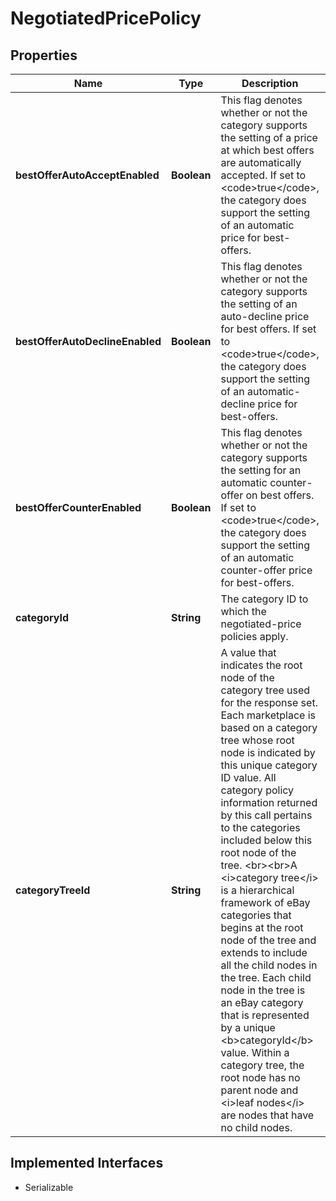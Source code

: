 

# NegotiatedPricePolicy

## Properties

Name | Type | Description | Notes
------------ | ------------- | ------------- | -------------
**bestOfferAutoAcceptEnabled** | **Boolean** | This flag denotes whether or not the category supports the setting of a price at which best offers are automatically accepted. If set to &lt;code&gt;true&lt;/code&gt;, the category does support the setting of an automatic price for best-offers. |  [optional]
**bestOfferAutoDeclineEnabled** | **Boolean** | This flag denotes whether or not the category supports the setting of an auto-decline price for best offers. If set to &lt;code&gt;true&lt;/code&gt;, the category does support the setting of an automatic-decline price for best-offers. |  [optional]
**bestOfferCounterEnabled** | **Boolean** | This flag denotes whether or not the category supports the setting for an automatic counter-offer on best offers. If set to &lt;code&gt;true&lt;/code&gt;, the category does support the setting of an automatic counter-offer price for best-offers. |  [optional]
**categoryId** | **String** | The category ID to which the negotiated-price policies apply. |  [optional]
**categoryTreeId** | **String** | A value that indicates the root node of the category tree used for the response set. Each marketplace is based on a category tree whose root node is indicated by this unique category ID value. All category policy information returned by this call pertains to the categories included below this root node of the tree.    &lt;br&gt;&lt;br&gt;A &lt;i&gt;category tree&lt;/i&gt; is a hierarchical framework of eBay categories that begins at the root node of the tree and extends to include all the child nodes in the tree. Each child node in the tree is an eBay category that is represented by a unique &lt;b&gt;categoryId&lt;/b&gt; value. Within a category tree, the root node has no parent node and &lt;i&gt;leaf nodes&lt;/i&gt; are nodes that have no child nodes. |  [optional]


## Implemented Interfaces

* Serializable


